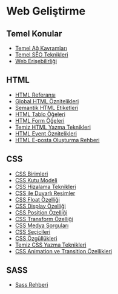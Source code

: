 # Web Geliştirme

## Temel Konular
* <a href="https://medium.com/kodcular/ag-kavramlari-c3980d23b322">Temel Ağ Kavramları</a>
* <a href="https://medium.com/kodcular/temel-seo-teknikleri-b781eaf136ae">Temel SEO Teknikleri</a>
* <a href="https://medium.com/kodcular/web-erisilebilirligi-60e1176e339a">Web Erişebilirliği</a>

## HTML
* <a href="https://medium.com/kodcular/html-referansi-d26663230534">HTML Referansı</a>
* <a href="https://medium.com/kodcular/global-oznitelikler-8be0d794f613">Global HTML Öznitelikleri</a>
* <a href="https://medium.com/kodcular/semantik-html-etiketleri-fbf60a92c9eb">Semantik HTML Etiketleri</a>
* <a href="https://medium.com/kodcular/html-tablolari-a0b6d4c5af50">HTML Tablo Öğeleri</a>
* <a href="https://medium.com/kodcular/html-formlari-31bbc3123dd6">HTML Form Öğeleri</a>
* <a href="https://medium.com/kodcular/temiz-html-css-fd38d533575e">Temiz HTML Yazma Teknikleri</a>
* <a href="https://medium.com/kodcular/event-oznitelikleri-61702ac0940d">HTML Event Öznitelikleri</a>
* <a href="https://medium.com/@devaloper/html-epostalar-6cc0f2e5faba">HTML E-posta Oluşturma Rehberi</a>

## CSS
* <a href="https://medium.com/kodcular/css-birimleri-241512413184">CSS Birimleri</a>
* <a href="https://medium.com/kodcular/kutu-modeli-5a84ae2c47fa">CSS Kutu Modeli</a>
* <a href="https://medium.com/kodcular/css-hizalama-97aeaeb71d9b">CSS Hizalama Teknikleri</a>
* <a href="https://medium.com/kodcular/duyarli-resimler-4b792db512c8">CSS ile Duyarlı Resimler</a>
* <a href="https://medium.com/kodcular/css-float-e825333f099e">CSS Float Özelliği</a>
* <a href="https://medium.com/kodcular/css-display-247520b49544">CSS Display Özelliği</a>
* <a href="https://medium.com/kodcular/css-position-576a40b69343">CSS Position Özelliği</a>
* <a href="https://medium.com/kodcular/transform-ozelligi-f9a9c8d67deb">CSS Transform Özelliği</a>
* <a href="https://medium.com/kodcular/medya-sorgulari-ea77a338075e">CSS Medya Sorguları</a>
* <a href="https://medium.com/kodcular/css-secicileri-6253114d9264">CSS Seçicileri</a>
* <a href="https://medium.com/kodcular/css-ozgullukleri-5fbe403a0eb">CSS Özgüllükleri</a>
* <a href="https://medium.com/kodcular/temiz-html-css-fd38d533575e">Temiz CSS Yazma Teknikleri</a>
* <a href="https://medium.com/kodcular/css-animation-transition-1f8b39ab2de6">CSS Animation ve Transition Özellikleri</a>

## SASS
* <a href="https://medium.com/kodcular/sass-rehberi-d2efd8469ba0">Sass Rehberi</a>
